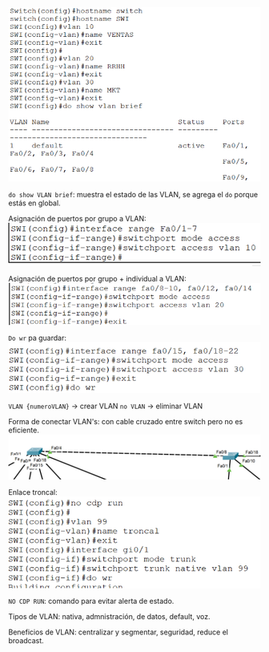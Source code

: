 ![First pic](../imgs/Sem2_img1.jpg)

`do show VLAN brief`: muestra el estado de las VLAN, se agrega el `do` porque estás en global.


Asignación de puertos por grupo a VLAN:
![Seccond pic](../imgs/Sem2_img2.jpg)


Asignación de puertos por grupo + individual a VLAN:
![Third pic](../imgs/Sem2_img3.jpg)


`Do wr` pa guardar:
![Third pic](../imgs/Sem2_img4.jpg)


`VLAN {numeroVLAN}` -> crear VLAN
`no VLAN` -> eliminar VLAN


Forma de conectar VLAN's: con cable cruzado entre switch pero no es eficiente.
![Third pic](../imgs/Sem2_img5.jpg)


Enlace troncal:
![Third pic](../imgs/Sem2_img6.jpg)


`NO CDP RUN`: comando para evitar alerta de estado.

Tipos de VLAN: nativa, admnistración, de datos, default, voz.

Beneficios de VLAN: centralizar y segmentar, seguridad, reduce el broadcast.
